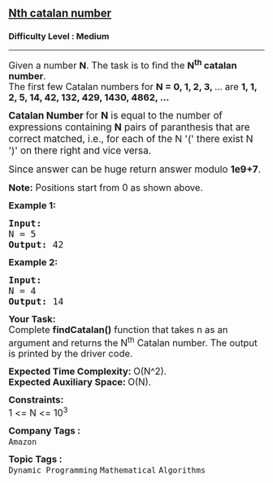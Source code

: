 <h2><a href="https://practice.geeksforgeeks.org/problems/nth-catalan-number0817/1?page=3&sprint=ca8ae412173dbd8346c26a0295d098fd&sortBy=submissions">Nth catalan number</a></h2><h3>Difficulty Level : Medium</h3><hr><div class="problems_problem_content__Xm_eO"><p><span style="font-size: 18px;">Given a number <strong>N</strong>. The task is to find the <strong>N<sup>th</sup> catalan number</strong>.<br>The first few Catalan numbers for <strong>N = 0, 1, 2, 3, </strong>… are <strong>1, 1, 2, 5, 14, 42, 132, 429, 1430, 4862, …</strong></span></p>
<p><span style="font-size: 14pt;"><strong>Catalan Number&nbsp;</strong>for <strong>N</strong> is equal to the number of expressions containing <strong>N</strong> pairs of paranthesis that are correct matched, i.e., for each of the N '(' there exist N ')' on there right and vice versa.</span></p>
<p><span style="font-size: 14pt;">Since answer can be huge return answer modulo <strong>1e9+7</strong>.</span></p>
<p><span style="font-size: 18px;"><strong>Note:</strong> Positions start from 0 as shown above.</span></p>
<p><span style="font-size: 18px;"><strong>Example 1:</strong></span></p>
<pre><span style="font-size: 18px;"><strong>Input:
</strong>N = 5
<strong>Output: </strong>42</span>
</pre>
<p><span style="font-size: 18px;"><strong>Example 2:</strong></span></p>
<pre><span style="font-size: 18px;"><strong>Input:
</strong>N = 4
<strong>Output: </strong>14</span></pre>
<p><span style="font-size: 18px;"><strong>Your Task:</strong><br>Complete <strong>findCatalan()</strong>&nbsp;function that takes n as an argument and returns the N<sup>th</sup> Catalan number. The output is printed by the driver code.</span></p>
<p><span style="font-size: 18px;"><strong>Expected Time Complexity:&nbsp;</strong>O(N^2).<br><strong>Expected Auxiliary Space:&nbsp;</strong>O(N).</span></p>
<p><span style="font-size: 18px;"><strong>Constraints:</strong><br>1 &lt;= N &lt;= 10<sup>3</sup></span></p></div><p><span style=font-size:18px><strong>Company Tags : </strong><br><code>Amazon</code>&nbsp;<br><p><span style=font-size:18px><strong>Topic Tags : </strong><br><code>Dynamic Programming</code>&nbsp;<code>Mathematical</code>&nbsp;<code>Algorithms</code>&nbsp;